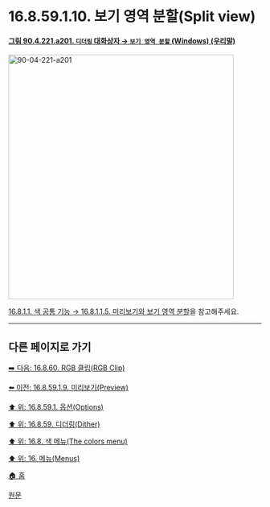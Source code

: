 # 16.8.59.1.10. 보기 영역 분할(Split view)

<a id="90-04-221-a201"></a>

#### [그림 90.4.221.a201. `디더링` 대화상자 → `보기 영역 분할` (Windows) (우리말)](./90-04-0221-dither.md#90-04-221-a201)
<img width="448" height="486" alt="90-04-221-a201" src="https://github.com/user-attachments/assets/f3352b4e-70a1-4e65-a0ae-5573f3785f2a" />

[16.8.1.1. 색 공통 기능 → 16.8.1.1.5. 미리보기와 보기 영역 분할](./16-08-01-01-05-preview_n_split_view.md)을 참고해주세요.

***

## 다른 페이지로 가기

[➡️ 다음: 16.8.60. RGB 클립(RGB Clip)](./16-08-60-00-rgb-clip.md)

[⬅️ 이전: 16.8.59.1.9. 미리보기(Preview)](./16-08-59-01-09-preview.md)

[⬆️ 위: 16.8.59.1. 옵션(Options)](./16-08-59-01-00-options.md)

[⬆️ 위: 16.8.59. 디더링(Dither)](./16-08-59-00-dither.md)

[⬆️ 위: 16.8. 색 메뉴(The colors menu)](./16-08-00-the-colors-menu.md)

[⬆️ 위: 16. 메뉴(Menus)](./16-00-menus.md)

[🏠 홈](./00-home.md)

[원문](https://docs.gimp.org/2.10/ko/gimp-filter-dither.html#idm34499)